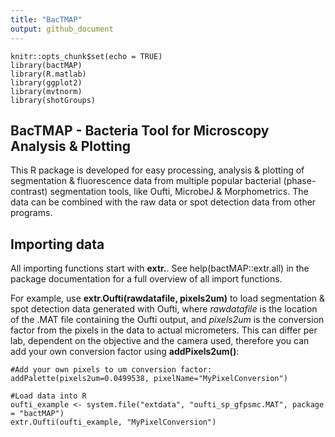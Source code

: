 ```yaml
---
title: "BacTMAP"
output: github_document
---
```


```{r setup, include=FALSE}
knitr::opts_chunk$set(echo = TRUE)
library(bactMAP)
library(R.matlab)
library(ggplot2)
library(mvtnorm)
library(shotGroups)
```

## BacTMAP - Bacteria Tool for Microscopy Analysis & Plotting

This R package is developed for easy processing, analysis & plotting of segmentation & fluorescence data from multiple popular bacterial (phase-contrast) segmentation tools, like Oufti, MicrobeJ & Morphometrics. The data can be combined with the raw data or spot detection data from other programs.

## Importing data

All importing functions start with **extr.**. See help(bactMAP::extr.all) in the package documentation for a full overview of all import functions.

For example, use **extr.Oufti(rawdatafile, pixels2um)** to load segmentation & spot detection data generated with Oufti, where *rawdatafile* is the location of the .MAT file containing the Oufti output, and *pixels2um* is the conversion factor from the pixels in the data to actual micrometers. This can differ per lab, dependent on the objective and the camera used, therefore you can add your own conversion factor using **addPixels2um()**:

```{r}
#Add your own pixels to um conversion factor:
addPalette(pixels2um=0.0499538, pixelName="MyPixelConversion")

#Load data into R
oufti_example <- system.file("extdata", "oufti_sp_gfpsmc.MAT", package = "bactMAP")
extr.Oufti(oufti_example, "MyPixelConversion")


```


